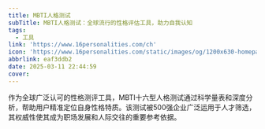 ```yaml
---
title: MBTI人格测试
subTitle: MBTI人格测试：全球流行的性格评估工具，助力自我认知
tags:
  - 工具
link: 'https://www.16personalities.com/ch'
icon: 'https://www.16personalities.com/static/images/og/1200x630-homepage.png'
abbrlink: eaf3ddb2
date: 2025-03-11 22:44:59
cover:
---
```


作为全球广泛认可的性格测评工具，MBTI十六型人格测试通过科学量表和深度分析，帮助用户精准定位自身性格特质。该测试被500强企业广泛运用于人才筛选，其权威性使其成为职场发展和人际交往的重要参考依据。